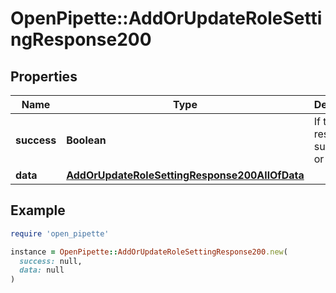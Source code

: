 # OpenPipette::AddOrUpdateRoleSettingResponse200

## Properties

| Name | Type | Description | Notes |
| ---- | ---- | ----------- | ----- |
| **success** | **Boolean** | If the response is successful or not | [optional] |
| **data** | [**AddOrUpdateRoleSettingResponse200AllOfData**](AddOrUpdateRoleSettingResponse200AllOfData.md) |  | [optional] |

## Example

```ruby
require 'open_pipette'

instance = OpenPipette::AddOrUpdateRoleSettingResponse200.new(
  success: null,
  data: null
)
```

